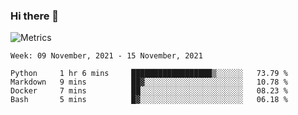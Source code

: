 ### Hi there 👋

![Metrics](https://github.com/radoapx/radoapx/blob/main/github-metrics.svg)

<!--START_SECTION:waka-->
```text
Week: 09 November, 2021 - 15 November, 2021

Python     1 hr 6 mins     ██████████████████▒░░░░░░   73.79 % 
Markdown   9 mins          ██▓░░░░░░░░░░░░░░░░░░░░░░   10.78 % 
Docker     7 mins          ██░░░░░░░░░░░░░░░░░░░░░░░   08.23 % 
Bash       5 mins          █▓░░░░░░░░░░░░░░░░░░░░░░░   06.18 % 
```
<!--END_SECTION:waka-->

<!--
**radoapx/radoapx** is a ✨ _special_ ✨ repository because its `README.md` (this file) appears on your GitHub profile.

Here are some ideas to get you started:

- 🔭 I’m currently working on ...
- 🌱 I’m currently learning ...
- 👯 I’m looking to collaborate on ...
- 🤔 I’m looking for help with ...
- 💬 Ask me about ...
- 📫 How to reach me: ...
- 😄 Pronouns: ...
- ⚡ Fun fact: ...
-->
